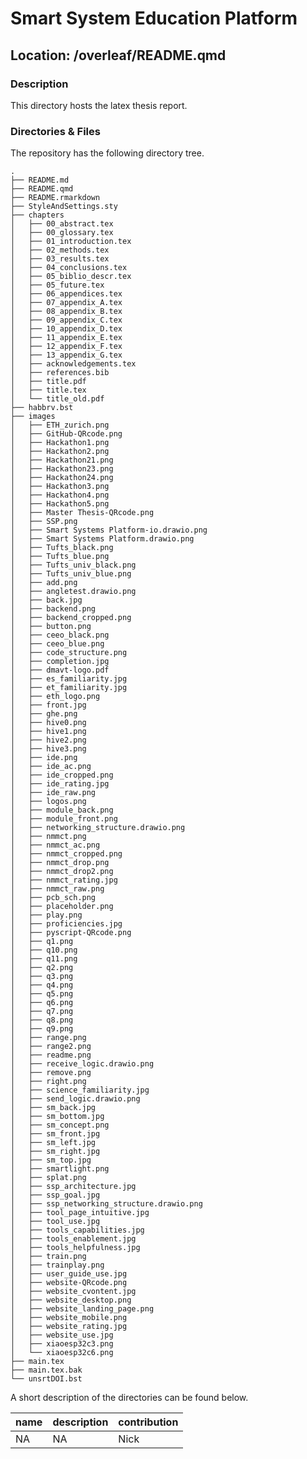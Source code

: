 

# Smart System Education Platform

## Location: /overleaf/README.qmd

### Description

This directory hosts the latex thesis report.

### Directories & Files

The repository has the following directory tree.

    .
    ├── README.md
    ├── README.qmd
    ├── README.rmarkdown
    ├── StyleAndSettings.sty
    ├── chapters
    │   ├── 00_abstract.tex
    │   ├── 00_glossary.tex
    │   ├── 01_introduction.tex
    │   ├── 02_methods.tex
    │   ├── 03_results.tex
    │   ├── 04_conclusions.tex
    │   ├── 05_biblio_descr.tex
    │   ├── 05_future.tex
    │   ├── 06_appendices.tex
    │   ├── 07_appendix_A.tex
    │   ├── 08_appendix_B.tex
    │   ├── 09_appendix_C.tex
    │   ├── 10_appendix_D.tex
    │   ├── 11_appendix_E.tex
    │   ├── 12_appendix_F.tex
    │   ├── 13_appendix_G.tex
    │   ├── acknowledgements.tex
    │   ├── references.bib
    │   ├── title.pdf
    │   ├── title.tex
    │   └── title_old.pdf
    ├── habbrv.bst
    ├── images
    │   ├── ETH_zurich.png
    │   ├── GitHub-QRcode.png
    │   ├── Hackathon1.png
    │   ├── Hackathon2.png
    │   ├── Hackathon21.png
    │   ├── Hackathon23.png
    │   ├── Hackathon24.png
    │   ├── Hackathon3.png
    │   ├── Hackathon4.png
    │   ├── Hackathon5.png
    │   ├── Master Thesis-QRcode.png
    │   ├── SSP.png
    │   ├── Smart Systems Platform-io.drawio.png
    │   ├── Smart Systems Platform.drawio.png
    │   ├── Tufts_black.png
    │   ├── Tufts_blue.png
    │   ├── Tufts_univ_black.png
    │   ├── Tufts_univ_blue.png
    │   ├── add.png
    │   ├── angletest.drawio.png
    │   ├── back.jpg
    │   ├── backend.png
    │   ├── backend_cropped.png
    │   ├── button.png
    │   ├── ceeo_black.png
    │   ├── ceeo_blue.png
    │   ├── code_structure.png
    │   ├── completion.jpg
    │   ├── dmavt-logo.pdf
    │   ├── es_familiarity.jpg
    │   ├── et_familiarity.jpg
    │   ├── eth_logo.png
    │   ├── front.jpg
    │   ├── ghe.png
    │   ├── hive0.png
    │   ├── hive1.png
    │   ├── hive2.png
    │   ├── hive3.png
    │   ├── ide.png
    │   ├── ide_ac.png
    │   ├── ide_cropped.png
    │   ├── ide_rating.jpg
    │   ├── ide_raw.png
    │   ├── logos.png
    │   ├── module_back.png
    │   ├── module_front.png
    │   ├── networking_structure.drawio.png
    │   ├── nmmct.png
    │   ├── nmmct_ac.png
    │   ├── nmmct_cropped.png
    │   ├── nmmct_drop.png
    │   ├── nmmct_drop2.png
    │   ├── nmmct_rating.jpg
    │   ├── nmmct_raw.png
    │   ├── pcb_sch.png
    │   ├── placeholder.png
    │   ├── play.png
    │   ├── proficiencies.jpg
    │   ├── pyscript-QRcode.png
    │   ├── q1.png
    │   ├── q10.png
    │   ├── q11.png
    │   ├── q2.png
    │   ├── q3.png
    │   ├── q4.png
    │   ├── q5.png
    │   ├── q6.png
    │   ├── q7.png
    │   ├── q8.png
    │   ├── q9.png
    │   ├── range.png
    │   ├── range2.png
    │   ├── readme.png
    │   ├── receive_logic.drawio.png
    │   ├── remove.png
    │   ├── right.png
    │   ├── science_familiarity.jpg
    │   ├── send_logic.drawio.png
    │   ├── sm_back.jpg
    │   ├── sm_bottom.jpg
    │   ├── sm_concept.png
    │   ├── sm_front.jpg
    │   ├── sm_left.jpg
    │   ├── sm_right.jpg
    │   ├── sm_top.jpg
    │   ├── smartlight.png
    │   ├── splat.png
    │   ├── ssp_architecture.jpg
    │   ├── ssp_goal.jpg
    │   ├── ssp_networking_structure.drawio.png
    │   ├── tool_page_intuitive.jpg
    │   ├── tool_use.jpg
    │   ├── tools_capabilities.jpg
    │   ├── tools_enablement.jpg
    │   ├── tools_helpfulness.jpg
    │   ├── train.png
    │   ├── trainplay.png
    │   ├── user_guide_use.jpg
    │   ├── website-QRcode.png
    │   ├── website_cvontent.jpg
    │   ├── website_desktop.png
    │   ├── website_landing_page.png
    │   ├── website_mobile.png
    │   ├── website_rating.jpg
    │   ├── website_use.jpg
    │   ├── xiaoesp32c3.png
    │   └── xiaoesp32c6.png
    ├── main.tex
    ├── main.tex.bak
    └── unsrtDOI.bst

A short description of the directories can be found below.

| name | description | contribution |
|------|-------------|--------------|
| NA   | NA          | Nick         |
